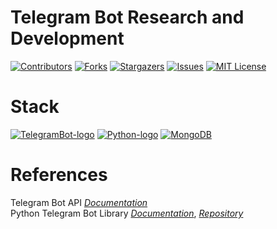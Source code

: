 # Telegram Bot Research and Development

[![Contributors][contributors-shield]][contributors-url]
[![Forks][forks-shield]][forks-url]
[![Stargazers][stars-shield]][stars-url]
[![Issues][issues-shield]][issues-url]
[![MIT License][license-shield]][license-url]

# Stack
[![TelegramBot-logo]][TelegramBot-url]
[![Python-logo]][Python-url]
[![MongoDB]][MongoDB-url]


# References

Telegram Bot API *[Documentation](https://core.telegram.org/bots)*<br>
Python Telegram Bot Library *[Documentation](https://python-telegram-bot.readthedocs.io/en/stable/)*, *[Repository](https://github.com/python-telegram-bot/python-telegram-bot)*


<!-- MARKDOWN LINKS & IMAGES -->
<!-- https://www.markdownguide.org/basic-syntax/#reference-style-links -->
[contributors-shield]: https://img.shields.io/github/contributors/irfaan96/telegram-bot-rnd.svg?style=for-the-badge
[contributors-url]: https://github.com/irfaan96/telegram-bot-rnd/graphs/contributors
[forks-shield]: https://img.shields.io/github/forks/irfaan96/telegram-bot-rnd.svg?style=for-the-badge
[forks-url]: https://github.com/irfaan96/telegram-bot-rnd/network/members
[stars-shield]: https://img.shields.io/github/stars/irfaan96/telegram-bot-rnd.svg?style=for-the-badge
[stars-url]: https://github.com/irfaan96/telegram-bot-rnd/stargazers
[issues-shield]: https://img.shields.io/github/issues/irfaan96/telegram-bot-rnd.svg?style=for-the-badge
[issues-url]: https://github.com/irfaan96/telegram-bot-rnd/issues
[license-shield]: https://img.shields.io/github/license/irfaan96/telegram-bot-rnd.svg?style=for-the-badge
[license-url]: https://github.com/irfaan96/telegram-bot-rnd/blob/master/LICENSE.md
[TelegramBot-logo]: https://img.shields.io/badge/Telegram%20Bot-blue?style=for-the-badge&logo=telegram
[TelegramBot-url]: https://core.telegram.org/bots
[Python-logo]: https://img.shields.io/badge/Python-yellow?style=for-the-badge&logo=python
[Python-url]: https://www.python.org/
[MongoDB]: https://img.shields.io/badge/MongoDB-green?style=for-the-badge&logo=mongodb
[MongoDB-url]: https://www.mongodb.com/